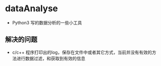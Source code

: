# dataAnalyse
* Python3 写的数据分析的一些小工具

## 解决的问题
* c/c++ 程序打印出的log，保存在文件中或者其它方式，当前并没有有效的方法进行数据过滤，和获取到有效的信息